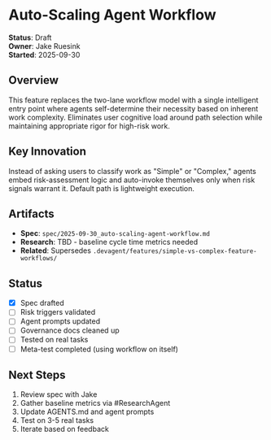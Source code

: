 # Auto-Scaling Agent Workflow

**Status**: Draft  
**Owner**: Jake Ruesink  
**Started**: 2025-09-30

## Overview

This feature replaces the two-lane workflow model with a single intelligent entry point where agents self-determine their necessity based on inherent work complexity. Eliminates user cognitive load around path selection while maintaining appropriate rigor for high-risk work.

## Key Innovation

Instead of asking users to classify work as "Simple" or "Complex," agents embed risk-assessment logic and auto-invoke themselves only when risk signals warrant it. Default path is lightweight execution.

## Artifacts

- **Spec**: `spec/2025-09-30_auto-scaling-agent-workflow.md`
- **Research**: TBD - baseline cycle time metrics needed
- **Related**: Supersedes `.devagent/features/simple-vs-complex-feature-workflows/`

## Status

- [x] Spec drafted
- [ ] Risk triggers validated
- [ ] Agent prompts updated
- [ ] Governance docs cleaned up
- [ ] Tested on real tasks
- [ ] Meta-test completed (using workflow on itself)

## Next Steps

1. Review spec with Jake
2. Gather baseline metrics via #ResearchAgent
3. Update AGENTS.md and agent prompts
4. Test on 3-5 real tasks
5. Iterate based on feedback

